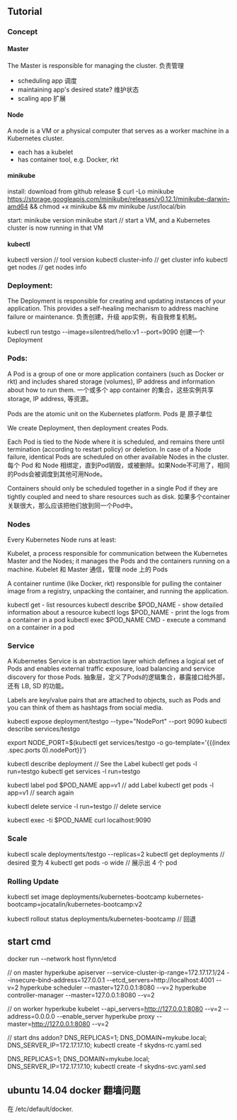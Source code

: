 ## Tutorial

### Concept

#### Master

The Master is responsible for managing the cluster. 负责管理
- scheduling app 调度
- maintaining app's desired state? 维护状态
- scaling app 扩展

#### Node

A node is a VM or a physical computer that serves as a worker machine in a Kubernetes cluster. 
- each has a kubelet
- has container tool, e.g. Docker, rkt

#### minikube

install:
download from github release
$ curl -Lo minikube https://storage.googleapis.com/minikube/releases/v0.12.1/minikube-darwin-amd64 && chmod +x minikube && mv minikube /usr/local/bin

start:
minikube version
minikube start // start a VM, and a Kubernetes cluster is now running in that VM

#### kubectl

kubectl version // tool version
kubectl cluster-info // get cluster info
kubectl get nodes // get nodes info


### Deployment:

The Deployment is responsible for creating and updating instances of your application.
This provides a self-healing mechanism to address machine failure or maintenance.
负责创建，升级 app实例，有自我修复机制。

kubectl run testgo --image=silentred/hello:v1 --port=9090
创建一个 Deployment

### Pods:

A Pod is a group of one or more application containers (such as Docker or rkt) and includes shared storage (volumes), IP address and information about how to run them.
一个或多个 app container 的集合，这些实例共享 storage, IP address, 等资源。

Pods are the atomic unit on the Kubernetes platform. 
Pods 是 原子单位

We create Deployment, then deployment creates Pods. 

Each Pod is tied to the Node where it is scheduled, and remains there until termination (according to restart policy) or deletion. In case of a Node failure, identical Pods are scheduled on other available Nodes in the cluster.
每个 Pod 和 Node 相绑定，直到Pod销毁，或被删除。如果Node不可用了，相同的Pods会被调度到其他可用Node。

Containers should only be scheduled together in a single Pod if they are tightly coupled and need to share resources such as disk.
如果多个container关联很大，那么应该把他们放到同一个Pod中。

### Nodes

Every Kubernetes Node runs at least:

Kubelet, a process responsible for communication between the Kubernetes Master and the Nodes; it manages the Pods and the containers running on a machine.
Kubelet 和 Master 通信，管理 node 上的 Pods

A container runtime (like Docker, rkt) responsible for pulling the container image from a registry, unpacking the container, and running the application.

kubectl get - list resources
kubectl describe $POD_NAME - show detailed information about a resource
kubectl logs $POD_NAME - print the logs from a container in a pod
kubectl exec $POD_NAME CMD - execute a command on a container in a pod

### Service

A Kubernetes Service is an abstraction layer which defines a logical set of Pods and enables external traffic exposure, load balancing and service discovery for those Pods.
抽象层，定义了Pods的逻辑集合，暴露接口给外部，还有 LB, SD 的功能。

Labels are key/value pairs that are attached to objects, such as Pods and you can think of them as hashtags from social media.

kubectl expose deployment/testgo --type="NodePort" --port 9090
kubectl describe services/testgo

export NODE_PORT=$(kubectl get services/testgo -o go-template='{{(index .spec.ports 0).nodePort}}')

kubectl describe deployment // See the Label
kubectl get pods -l run=testgo
kubectl get services -l run=testgo

kubectl label pod $POD_NAME app=v1 // add Label
kubectl get pods -l app=v1 // search again

kubectl delete service -l run=testgo // delete service

kubectl exec -ti $POD_NAME curl localhost:9090

### Scale

kubectl scale deployments/testgo --replicas=2
kubectl get deployments // desired 变为 4
kubectl get pods -o wide // 展示出 4 个 pod

### Rolling Update

kubectl set image deployments/kubernetes-bootcamp kubernetes-bootcamp=jocatalin/kubernetes-bootcamp:v2 

kubectl rollout status deployments/kubernetes-bootcamp // 回退

## start cmd

docker run --network host flynn/etcd

// on master
hyperkube apiserver --service-cluster-ip-range=172.17.17.1/24 --insecure-bind-address=127.0.0.1 --etcd_servers=http://localhost:4001 --v=2
hyperkube scheduler --master=127.0.0.1:8080 --v=2
hyperkube controller-manager --master=127.0.0.1:8080 --v=2

// on worker
hyperkube kubelet --api_servers=http://127.0.0.1:8080 --v=2 --address=0.0.0.0 --enable_server
hyperkube proxy --master=http://127.0.0.1:8080 --v=2

// start dns addon?
DNS_REPLICAS=1; DNS_DOMAIN=mykube.local; DNS_SERVER_IP=172.17.17.10; kubectl create -f skydns-rc.yaml.sed

DNS_REPLICAS=1; DNS_DOMAIN=mykube.local; DNS_SERVER_IP=172.17.17.10; kubectl create -f skydns-svc.yaml.sed


## ubuntu 14.04 docker 翻墙问题

在 /etc/default/docker.

